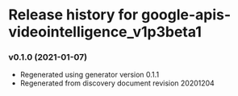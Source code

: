 # Release history for google-apis-videointelligence_v1p3beta1

### v0.1.0 (2021-01-07)

* Regenerated using generator version 0.1.1
* Regenerated from discovery document revision 20201204

